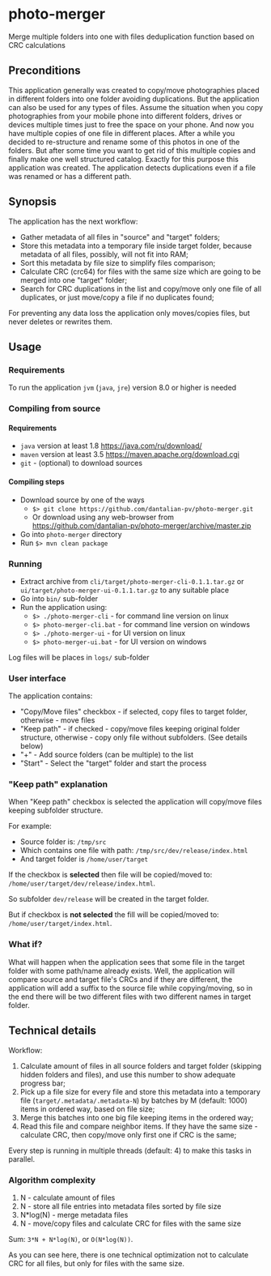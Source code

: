 # photo-merger
Merge multiple folders into one with files deduplication function based on CRC calculations

## Preconditions

This application generally was created to copy/move photographies placed in different folders into one folder avoiding duplications. But the application can also be used for any types of files.
Assume the situation when you copy photographies from your mobile phone into different folders, drives or devices multiple times just to free the space on your phone. And now you have multiple copies of one file in different places. After a while you decided to re-structure and rename some of this photos in one of the folders.
But after some time you want to get rid of this multiple copies and finally make one well structured catalog.
Exactly for this purpose this application was created. The application detects duplications even if a file was renamed or has a different path.

## Synopsis

The application has the next workflow:

* Gather metadata of all files in "source" and "target" folders;
* Store this metadata into a temporary file inside target folder, because metadata of all files, possibly, will not fit into RAM;
* Sort this metadata by file size to simplify files comparison; 
* Calculate CRC (crc64) for files with the same size which are going to be merged into one "target" folder;
* Search for CRC duplications in the list and copy/move only one file of all duplicates, or just move/copy a file if no duplicates found;

For preventing any data loss the application only moves/copies files, but never deletes or rewrites them.

## Usage

### Requirements

To run the application `jvm` (`java`, `jre`) version 8.0 or higher is needed

### Compiling from source

#### Requirements

* `java` version at least 1.8 https://java.com/ru/download/
* `maven` version at least 3.5 https://maven.apache.org/download.cgi
* `git` - (optional) to download sources

#### Compiling steps

* Download source by one of the ways
  * `$> git clone https://github.com/dantalian-pv/photo-merger.git`
  * Or download using any web-browser from https://github.com/dantalian-pv/photo-merger/archive/master.zip
* Go into `photo-merger` directory
* Run `$> mvn clean package`



### Running

* Extract archive from `cli/target/photo-merger-cli-0.1.1.tar.gz` or `ui/target/photo-merger-ui-0.1.1.tar.gz` to any suitable place
* Go into `bin/` sub-folder 
* Run the application using:
  * `$> ./photo-merger-cli` - for command line version on linux
  * `$> photo-merger-cli.bat` - for command line version on windows
  * `$> ./photo-merger-ui` - for UI version on linux
  * `$> photo-merger-ui.bat` - for UI version on windows

Log files will be places in `logs/` sub-folder

### User interface

The application contains:

* "Copy/Move files" checkbox - if selected, copy files to target folder, otherwise - move files
* "Keep path" - if checked - copy/move files keeping original folder structure, otherwise - copy only file without subfolders. (See details below)
* "+" - Add source folders (can be multiple) to the list
* "Start" - Select the "target" folder and start the process

### "Keep path" explanation

When "Keep path" checkbox is selected the application will copy/move files keeping subfolder structure.

For example:

* Source folder is: `/tmp/src`
* Which contains one file with path: `/tmp/src/dev/release/index.html`
* And target folder is `/home/user/target`

If the checkbox is **selected** then file will be copied/moved to: `/home/user/target/dev/release/index.html`.
 
So subfolder `dev/release` will be created in the target folder.

But if checkbox is **not selected** the fill will be copied/moved to: `/home/user/target/index.html`.

### What if?

What will happen when the application sees that some file in the target folder with some path/name already exists. Well, the application will compare source and target file's CRCs and if they are different, the application will add a suffix to the source file while copying/moving, so in the end there will be two different files with two different names in target folder.

## Technical details

Workflow:

1. Calculate amount of files in all source folders and target folder (skipping hidden folders and files), and use this number to show adequate progress bar;
2. Pick up a file size for every file and store this metadata into a temporary file (`target/.metadata/.metadata-N`) by batches by M (default: 1000) items in ordered way, based on file size;
3. Merge this batches into one big file keeping items in the ordered way;
4. Read this file and compare neighbor items. If they have the same size - calculate CRC, then copy/move only first one if CRC is the same;

Every step is running in multiple threads (default: 4) to make this tasks in parallel.

### Algorithm complexity

1. N - calculate amount of files
2. N - store all file entries into metadata files sorted by file size
3. N*log(N) - merge metadata files
4. N - move/copy files and calculate CRC for files with the same size

Sum: `3*N + N*log(N)`, or `O(N*log(N))`.

As you can see here, there is one technical optimization not to calculate CRC for all files, but only for files with the same size.
